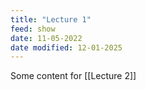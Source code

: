 ```yaml
---
title: "Lecture 1"
feed: show
date: 11-05-2022
date modified: 12-01-2025
---
```

Some content for [[Lecture 2]]